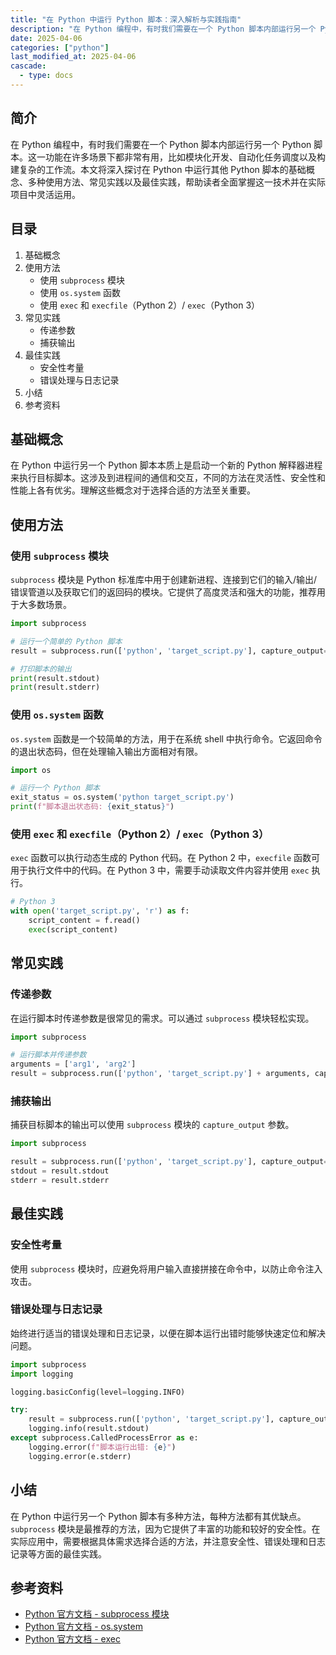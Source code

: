 ```yaml
---
title: "在 Python 中运行 Python 脚本：深入解析与实践指南"
description: "在 Python 编程中，有时我们需要在一个 Python 脚本内部运行另一个 Python 脚本。这一功能在许多场景下都非常有用，比如模块化开发、自动化任务调度以及构建复杂的工作流。本文将深入探讨在 Python 中运行其他 Python 脚本的基础概念、多种使用方法、常见实践以及最佳实践，帮助读者全面掌握这一技术并在实际项目中灵活运用。"
date: 2025-04-06
categories: ["python"]
last_modified_at: 2025-04-06
cascade:
  - type: docs
---
```



## 简介
在 Python 编程中，有时我们需要在一个 Python 脚本内部运行另一个 Python 脚本。这一功能在许多场景下都非常有用，比如模块化开发、自动化任务调度以及构建复杂的工作流。本文将深入探讨在 Python 中运行其他 Python 脚本的基础概念、多种使用方法、常见实践以及最佳实践，帮助读者全面掌握这一技术并在实际项目中灵活运用。

<!-- more -->
## 目录
1. 基础概念
2. 使用方法
    - 使用 `subprocess` 模块
    - 使用 `os.system` 函数
    - 使用 `exec` 和 `execfile`（Python 2）/ `exec`（Python 3）
3. 常见实践
    - 传递参数
    - 捕获输出
4. 最佳实践
    - 安全性考量
    - 错误处理与日志记录
5. 小结
6. 参考资料

## 基础概念
在 Python 中运行另一个 Python 脚本本质上是启动一个新的 Python 解释器进程来执行目标脚本。这涉及到进程间的通信和交互，不同的方法在灵活性、安全性和性能上各有优劣。理解这些概念对于选择合适的方法至关重要。

## 使用方法
### 使用 `subprocess` 模块
`subprocess` 模块是 Python 标准库中用于创建新进程、连接到它们的输入/输出/错误管道以及获取它们的返回码的模块。它提供了高度灵活和强大的功能，推荐用于大多数场景。

```python
import subprocess

# 运行一个简单的 Python 脚本
result = subprocess.run(['python', 'target_script.py'], capture_output=True, text=True)

# 打印脚本的输出
print(result.stdout)
print(result.stderr)
```

### 使用 `os.system` 函数
`os.system` 函数是一个较简单的方法，用于在系统 shell 中执行命令。它返回命令的退出状态码，但在处理输入输出方面相对有限。

```python
import os

# 运行一个 Python 脚本
exit_status = os.system('python target_script.py')
print(f"脚本退出状态码: {exit_status}")
```

### 使用 `exec` 和 `execfile`（Python 2）/ `exec`（Python 3）
`exec` 函数可以执行动态生成的 Python 代码。在 Python 2 中，`execfile` 函数可用于执行文件中的代码。在 Python 3 中，需要手动读取文件内容并使用 `exec` 执行。

```python
# Python 3
with open('target_script.py', 'r') as f:
    script_content = f.read()
    exec(script_content)
```

## 常见实践
### 传递参数
在运行脚本时传递参数是很常见的需求。可以通过 `subprocess` 模块轻松实现。

```python
import subprocess

# 运行脚本并传递参数
arguments = ['arg1', 'arg2']
result = subprocess.run(['python', 'target_script.py'] + arguments, capture_output=True, text=True)
```

### 捕获输出
捕获目标脚本的输出可以使用 `subprocess` 模块的 `capture_output` 参数。

```python
import subprocess

result = subprocess.run(['python', 'target_script.py'], capture_output=True, text=True)
stdout = result.stdout
stderr = result.stderr
```

## 最佳实践
### 安全性考量
使用 `subprocess` 模块时，应避免将用户输入直接拼接在命令中，以防止命令注入攻击。

### 错误处理与日志记录
始终进行适当的错误处理和日志记录，以便在脚本运行出错时能够快速定位和解决问题。

```python
import subprocess
import logging

logging.basicConfig(level=logging.INFO)

try:
    result = subprocess.run(['python', 'target_script.py'], capture_output=True, text=True, check=True)
    logging.info(result.stdout)
except subprocess.CalledProcessError as e:
    logging.error(f"脚本运行出错: {e}")
    logging.error(e.stderr)
```

## 小结
在 Python 中运行另一个 Python 脚本有多种方法，每种方法都有其优缺点。`subprocess` 模块是最推荐的方法，因为它提供了丰富的功能和较好的安全性。在实际应用中，需要根据具体需求选择合适的方法，并注意安全性、错误处理和日志记录等方面的最佳实践。

## 参考资料
- [Python 官方文档 - subprocess 模块](https://docs.python.org/3/library/subprocess.html)
- [Python 官方文档 - os.system](https://docs.python.org/3/library/os.html#os.system)
- [Python 官方文档 - exec](https://docs.python.org/3/reference/simple_stmts.html#the-exec-statement)